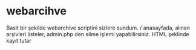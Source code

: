 # webarcihve
Basit bir şekilde webarchive scriptini sizlere sundum. / anasayfada, alınan arşivleri listeler, admin.php den silme işlemi yapabilirsiniz. HTML şeklinde kayıt tutar
